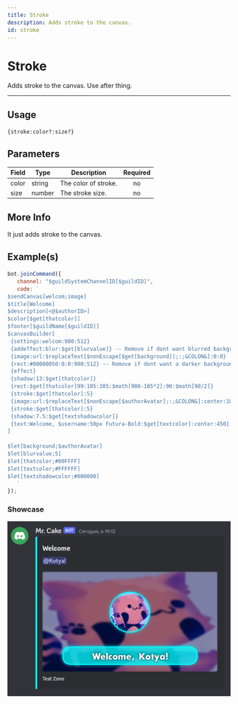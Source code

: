 ```yaml
---
title: Stroke
description: Adds stroke to the canvas.
id: stroke
---
```


# Stroke

Adds stroke to the canvas.
Use after thing.

---

## Usage

```
{stroke:color?:size?}
``` 

## Parameters

| Field | Type | Description | Required |
| ----- | ---- | ----------- | :------: |
| color | string | The color of stroke. | no |
| size | number | The stroke size. | no |

## More Info

It just adds stroke to the canvas.

## Example(s)
 
```js
bot.joinCommand({
   channel: "$guildSystemChannelID[$guildID]",
   code: `
$sendCanvas[welcom;image]
$title[Welcome]
$description[<@$authorID>]
$color[$get[thatcolor]]
$footer[$guildName[$guildID]]
$canvasBuilder[
 {settings:welcom:900:512}
 {addeffect:blur:$get[blurvalue]} -- Remove if dont want blurred background
 {image:url:$replaceText[$nonEscape[$get[background]];:;&COLON&]:0:0} 
 {rect:#00000050:0:0:900:512} -- Remove if dont want a darker background.
 {effect}
 {shadow:13:$get[thatcolor]}
 {rect:$get[thatcolor]99:105:385:$math[900-105*2]:90:$math[90/2]}
 {stroke:$get[thatcolor]:5}
 {image:url:$replaceText[$nonEscape[$authorAvatar];:;&COLON&]:center:105:205:205:%circle%}
 {stroke:$get[thatcolor]:5}
 {shadow:7.5:$get[textshadowcolor]}
 {text:Welcome, $username:50px Futura-Bold:$get[textcolor]:center:450}
]

$let[background;$authorAvatar]
$let[blurvalue;5]
$let[thatcolor;#00FFFF]
$let[textcolor;#FFFFFF]
$let[textshadowcolor;#000000]
   `
});
``` 

### Showcase

![Preview](img/welcome.png)